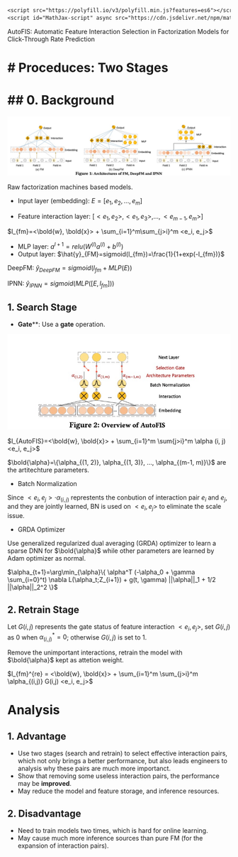 ```latex
<script src="https://polyfill.io/v3/polyfill.min.js?features=es6"></script>
<script id="MathJax-script" async src="https://cdn.jsdelivr.net/npm/mathjax@3/es5/tex-mml-chtml.js"></script>
```

AutoFIS: Automatic Feature Interaction Selection in Factorization Models for Click-Through Rate Prediction



# # Proceduces: Two Stages

# ## 0. Background

<img src='images/autofis_background.jpg'>



Raw factorization machines based models.

+ Input layer (embedding): $E = [e_1, e_2, ..., e_m]$

+ Feature interaction layer: $[<e_1, e_2>, <e_1, e_3>, ..., <e_{m-1}, e_m>]$

$l_{fm}=<\bold{w}, \bold{x}> + \sum_{i=1}^m\sum_{j>i}^m <e_i, e_j>$

+ MLP layer: $a^{l+1}=relu(W^{(l)}a^{(l)}+b^{(l)})$
+ Output layer: $\hat{y}_{FM}=sigmoid(l_{fm})=\frac{1}{1+exp(-l_{fm})}$

DeepFM: $\hat{y}_{DeepFM}=sigmoid(l_{fm}+MLP(E))$

IPNN: $\hat{y}_{IPNN}=sigmoid(MLP([E, l_{fm}]))$



## 1. Search Stage

+ **Gate****: Use a **gate** operation.

<img src='images/autofis_overview.jpg'>



$l_{AutoFIS}=<\bold{w}, \bold{x}> + \sum_{i=1}^m \sum{j>i}^m \alpha (i, j) <e_i, e_j>$

$\bold{\alpha}=\{\alpha_{(1, 2)}, \alpha_{(1, 3)}, ..., \alpha_{(m-1, m)}\}$ are the artitechture parameters.



+ Batch Normalization

Since $<e_i, e_j> \cdot \alpha_{(i, j)}$ represtents the conbution of interaction pair $e_i$ and $e_j$, and they are jointly learned, BN is used on $<e_i, e_j>$ to eliminate the scale issue.

+ GRDA Optimizer

Use generalized regularized dual averaging (GRDA) optimizer to learn a sparse DNN for $\bold{\alpha}$ while other parameters are learned by Adam optimizer as normal.

$\alpha_{t+1}=\arg\min_{\alpha}\{ \alpha^T (-\alpha_0 + \gamma \sum_{i=0}^t) \nabla L(\alpha_t;Z_{i+1}) + g(t, \gamma) ||\alpha||_1 + 1/2 ||\alpha||_2^2 \}$

## 2. Retrain Stage

Let $G(i, j)$ represents the gate status of feature interaction $<e_i, e_j>$, set $G(i, j)$ as 0 when $\alpha_{(i,j)}^{*}=0$; otherwise $G(i,j)$ is set to 1.

Remove the unimportant interactions, retrain the model with $\bold{\alpha}$ kept as attetion weight.

$l_{fm}^{re} = <\bold{w}, \bold{x}> + \sum_{i=1}^m \sum_{j>i}^m \alpha_{(i,j)} G(i,j) <e_i, e_j>$



# Analysis

## 1. Advantage

+ Use two stages (search and retrain) to select effective interaction pairs, which not only brings a better performance, but also leads engineers to analysis why these pairs are much more importanct.
+ Show that removing some useless interaction pairs, the performance may be **improved**.
+ May reduce the model and feature storage, and inference resources.



## 2. Disadvantage

+ Need to train models two times, which is hard for online learning.
+ May cause much more inference sources than pure FM (for the expansion of interaction pairs).
